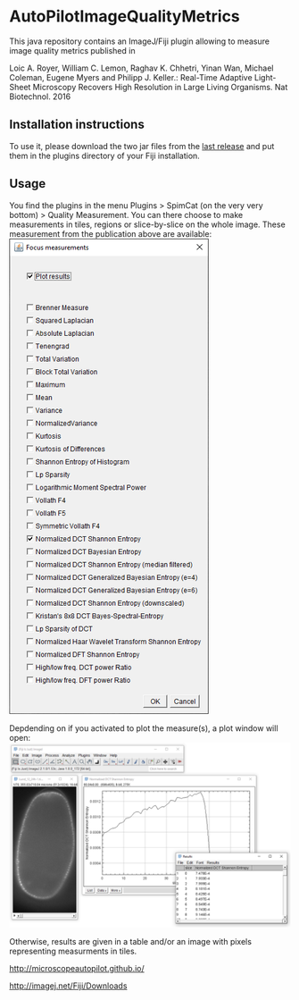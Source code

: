 # AutoPilotImageQualityMetrics

This java repository contains an ImageJ/Fiji plugin allowing to measure image quality metrics published in 

Loic A. Royer, William C. Lemon, Raghav K. Chhetri, Yinan Wan, Michael Coleman, Eugene Myers and Philipp J. Keller.: Real-Time Adaptive Light-Sheet Microscopy Recovers High Resolution in Large Living Organisms. Nat Biotechnol. 2016

## Installation instructions
To use it, please download the two jar files from the [last release](https://github.com/SpimCat/imagequalitymetrics-microscopeautopilot/releases) and put them in the plugins directory of your Fiji installation.

## Usage
You find the plugins in the menu Plugins > SpimCat (on the very very bottom) > Quality Measurement. 
You can there choose to make measurements in tiles, regions or slice-by-slice on the whole image. These measurement from the publication above are available:
![](menu.png)

Depdending on if you activated to plot the measure(s), a plot window will open:
![](screenshot.png)

Otherwise, results are given in a table and/or an image with pixels representing measurments in tiles.

http://microscopeautopilot.github.io/

http://imagej.net/Fiji/Downloads
